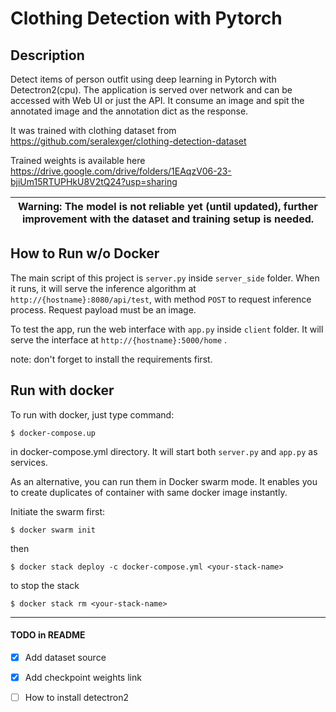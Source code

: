# Clothing Detection with Pytorch

## Description
Detect items of person outfit using deep learning in Pytorch with Detectron2(cpu). The application is served over network and can be accessed with Web UI or just the API. It consume an image and spit the annotated image and the annotation dict as the response.

It was trained with clothing dataset from https://github.com/seralexger/clothing-detection-dataset

Trained weights is available here https://drive.google.com/drive/folders/1EAqzV06-23-bjiUm15RTUPHkU8V2tQ24?usp=sharing

| Warning: The model is not reliable yet (until updated), further improvement with the dataset and training setup is needed.|
| --- |

## How to Run w/o Docker
The main script of this project is `server.py` inside `server_side` folder. When it runs, it will serve the inference algorithm at `http://{hostname}:8080/api/test`, with method `POST` to request inference process. Request payload must be an image.

To test the app, run the web interface with `app.py` inside `client` folder. It will serve the interface at `http://{hostname}:5000/home` .

note: don't forget to install the requirements first.

## Run with docker
To run with docker, just type command:
``` 
$ docker-compose.up
```
in docker-compose.yml directory. It will start both `server.py` and `app.py` as services.

As an alternative, you can run them in Docker swarm mode. It enables you to create duplicates of container with same docker image instantly. 

Initiate the swarm first:
```
$ docker swarm init
```
then 
```
$ docker stack deploy -c docker-compose.yml <your-stack-name>
```
to stop the stack
```
$ docker stack rm <your-stack-name>
```

--------------------------------------
#### TODO in README
- [x] Add dataset source
- [x] Add checkpoint weights link
- [ ] How to install detectron2


